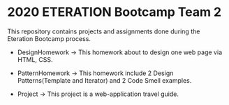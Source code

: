 # 2020 ETERATION Bootcamp Team 2

This repository contains projects and assignments done during the Eteration Bootcamp process.

- DesignHomework   ->  This homework about to design one web page via HTML, CSS.

- PatternHomework  ->  This homework include 2 Design Patterns(Template and Iterator) and 2 Code Smell examples.

- Project          ->  This project is a web-application travel guide.